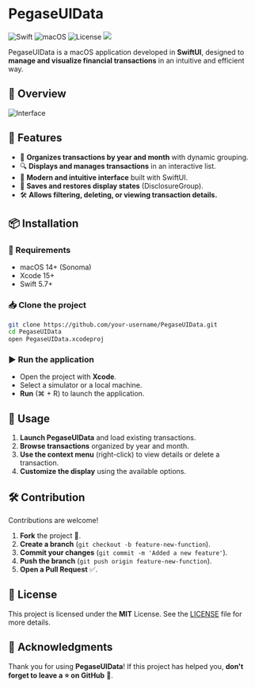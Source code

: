 
# PegaseUIData

![Swift](https://img.shields.io/badge/Swift-5.7-orange) ![macOS](https://img.shields.io/badge/macOS-14-blue) ![License](https://img.shields.io/badge/License-MIT-green)
    <a href="https://github.com/thierryH91200/PegaseUIData/releases/latest" alt="Downloads">
          <img src="https://img.shields.io/github/downloads/thierryH91200/PegaseUIData/total.svg" /></a>


PegaseUIData is a macOS application developed in **SwiftUI**, designed to **manage and visualize financial transactions** in an intuitive and efficient way.

## 📸 Overview

![Interface](assets/screenshot.png)

## 🚀 Features

- 📅 **Organizes transactions by year and month** with dynamic grouping.
- 🔍 **Displays and manages transactions** in an interactive list.
- 🎨 **Modern and intuitive interface** built with SwiftUI.
- 📂 **Saves and restores display states** (DisclosureGroup).
- 🛠️ **Allows filtering, deleting, or viewing transaction details.**

## 📦 Installation

### 🔧 Requirements
- macOS 14+ (Sonoma)
- Xcode 15+
- Swift 5.7+

### 📥 Clone the project

```bash
git clone https://github.com/your-username/PegaseUIData.git
cd PegaseUIData
open PegaseUIData.xcodeproj
```

### ▶️ Run the application
- Open the project with **Xcode**.
- Select a simulator or a local machine.
- **Run** (⌘ + R) to launch the application.

## 📜 Usage

1. **Launch PegaseUIData** and load existing transactions.
2. **Browse transactions** organized by year and month.
3. **Use the context menu** (right-click) to view details or delete a transaction.
4. **Customize the display** using the available options.

## 🛠️ Contribution

Contributions are welcome!

1. **Fork** the project 🍴.
2. **Create a branch** (`git checkout -b feature-new-function`).
3. **Commit your changes** (`git commit -m 'Added a new feature'`).
4. **Push the branch** (`git push origin feature-new-function`).
5. **Open a Pull Request** ✅.

## 📃 License

This project is licensed under the **MIT** License. See the [LICENSE](LICENSE) file for more details.

## 🌟 Acknowledgments

Thank you for using **PegaseUIData**! If this project has helped you, **don't forget to leave a ⭐ on GitHub** 🚀.

